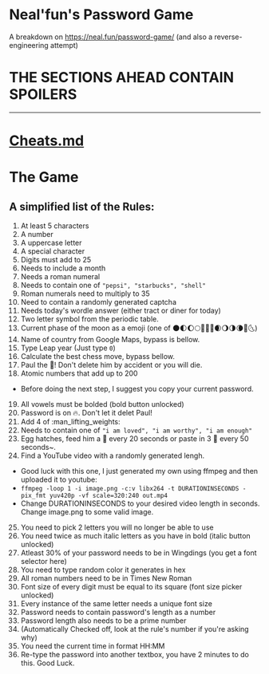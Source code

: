 # Neal'fun's Password Game
A breakdown on https://neal.fun/password-game/
(and also a reverse-engineering attempt)

# THE SECTIONS AHEAD CONTAIN SPOILERS

---

# [Cheats.md](CHEATS.MD)

# The Game

## A simplified list of the Rules:

1. At least 5 characters
2. A number
3. A uppercase letter
4. A special character
5. Digits must add to 25
6. Needs to include a month
7. Needs a roman numeral
8. Needs to contain one of `"pepsi", "starbucks", "shell"`
9. Roman numerals need to multiply to 35
10. Need to contain a randomly generated captcha
11. Needs today's wordle answer (either tract or diner for today)
12. Two letter symbol from the periodic table.
13. Current phase of the moon as a emoji (one of :new_moon::first_quarter_moon::waxing_gibbous_moon::full_moon::crescent_moon::first_quarter_moon_with_face::full_moon_with_face::waxing_crescent_moon::waning_gibbous_moon::last_quarter_moon::waning_crescent_moon::new_moon_with_face::last_quarter_moon_with_face:)
14. Name of country from Google Maps, bypass is bellow.
15. Type Leap year (Just type `0`)
16. Calculate the best chess move, bypass bellow.
17. Paul the :egg:! Don't delete him by accident or you will die.
18. Atomic numbers that add up to 200
- Before doing the next step, I suggest you copy your current password.
19. All vowels must be bolded (bold button unlocked)
20. Password is on :fire:. Don't let it delet Paul!
21. Add 4 of :man_lifting_weights: 
22. Needs to contain one of `"i am loved", "i am worthy", "i am enough"`
23. Egg hatches, feed him a :bug: every 20 seconds or paste in 3 :bug: every 50 seconds~.
24. Find a YouTube video with a randomly generated lengh.
  - Good luck with this one, I just generated my own using ffmpeg and then uploaded it to youtube:
  - `ffmpeg -loop 1 -i image.png -c:v libx264 -t DURATIONINSECONDS -pix_fmt yuv420p -vf scale=320:240 out.mp4`
  - Change DURATIONINSECONDS to your desired video length in seconds. Change image.png to some valid image.
25. You need to pick 2 letters you will no longer be able to use
26. You need twice as much italic letters as you have in bold (italic button unlocked)
27. Atleast 30% of your password needs to be in Wingdings (you get a font selector here)
28. You need to type random color it generates in hex
29. All roman numbers need to be in Times New Roman
30. Font size of every digit must be equal to its square (font size picker unlocked)
31. Every instance of the same letter needs a unique font size
32. Password needs to contain password's length as a number
33. Password length also needs to be a prime number
34. (Automatically Checked off, look at the rule's number if you're asking why)
35. You need the current time in format HH:MM
36. Re-type the password into another textbox, you have 2 minutes to do this. Good Luck.
